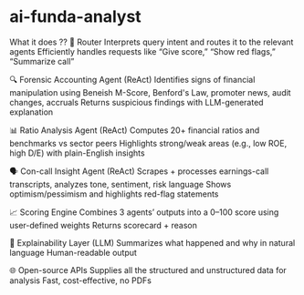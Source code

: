 # ai-funda-analyst

What it does ??
🧠 Router	Interprets query intent and routes it to the relevant agents	Efficiently handles requests like “Give score,” “Show red flags,” “Summarize call”

🔍 Forensic Accounting Agent (ReAct)	Identifies signs of financial manipulation using Beneish M-Score, Benford's Law, promoter news, audit changes, accruals	Returns suspicious findings with LLM-generated explanation

📊 Ratio Analysis Agent (ReAct)	Computes 20+ financial ratios and benchmarks vs sector peers	Highlights strong/weak areas (e.g., low ROE, high D/E) with plain-English insights

🗣️ Con-call Insight Agent (ReAct)	Scrapes + processes earnings-call transcripts, analyzes tone, sentiment, risk language	Shows optimism/pessimism and highlights red-flag statements

📈 Scoring Engine	Combines 3 agents’ outputs into a 0–100 score using user-defined weights	Returns scorecard + reason

💬 Explainability Layer (LLM)	Summarizes what happened and why in natural language	Human-readable output

🌐 Open-source APIs	Supplies all the structured and unstructured data for analysis	Fast, cost-effective, no PDFs
